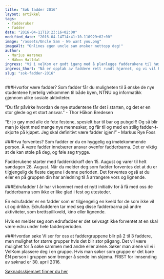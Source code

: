 ```yaml
---
title: "Søk fadder 2016"
layout: artikkel 
tags: 
 - fadderuker
 - fadder
date: "2016-04-11T18:23:16+02:00"
modified_date: "2016-04-14T14:41:10.110929+02:00"
image: "/assets/Uncle Sam - We want you.png"
imageAlt: "Onlines egen uncle sam ønsker nettopp deg!"
author:
 - Marius Aarsnes
 - Håkon Halldal
ingress: "Vi i velKom er godt igang med å planlegge fadderukene til høsten, og vil veldig gjerne at du skal bli en del av å gjøre de til de beste to ukene for nye studenter noensinne."
ingress_Short: "Nå er opptak av faddere rett rundt hjørnet, og vi vil ha deg!"
slug: "sok-fadder-2016"
---
```

###Hvorfor være fadder?
Som fadder får du muligheten til å ønske de nye studentene hjertelig velkommen til både byen, NTNU og informatikk gjennom ulike sosiale aktiviteter. 

“Du får påvirke hvordan de nye studentene får det i starten, og det er en stor glede og et stort ansvar.” - Thor Håkon Bredesen

“Er jo gøy med alle de fete festene, spesielt bar til bar og pubgolf! Og så blir man jo kjent med mange nye mennesker, og får til og med en stilig fadder-t-skjorte på kjøpet. Jeg skal definitivt være fadder igjen!” - Markus Rye Foss

###Hva forventes?
Som fadder er du en hyggelig og imøtekommende person. Å være fadder innebærer ansvar ovenfor fadderbarna. Det er viktig at de kan stole på deg, og føle seg trygge. 

Fadderukene starter med fadderkickoff den 15. August og varer til helt søndagen 28. August. Når du melder deg som fadder forventes det at du er tilgjengelig de fleste dagene i denne perioden. Det forventes også at du eller en på gruppen din har anledning til å arrangere vors og lignende. 

###Edrufadder
I år har vi kommet med et nytt initiativ for å få med oss de fadderbarna som ikke er like glad i fest og utesteder.

En edrufadder er en fadder som er tilgjengelig en kveld for de som ikke vil ut og drikke. Edrufadderen tar med seg disse fadderbarna på andre aktiviteter, som brettspillkveld, kino eller lignende.
  
Hvis en melder seg som edrufadder er det selvsagt ikke forventet at en skal være edru under hele fadderperioden. 

###Hvordan søke
Vi ser for oss at faddergruppene blir på 2 til 3 faddere, men mulighet for større grupper hvis det blir stor pågang. Det vil være mulighet for å søke sammen med andre eller alene. Søker man alene vil vi i VelKom plassere deg i en gruppe. Hvis man søker som gruppe er det bare ÉN person i gruppen som trenger å sende inn skjema. FRIST for innsending av søknad er 30. april 2016.


[Søknadsskjemaet finner du her](http://goo.gl/forms/w1TT6rCPlA)